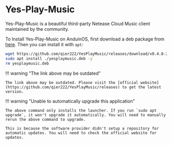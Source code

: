 # Yes-Play-Music

Yes-Play-Music is a beautiful third-party Netease Cloud Music client maintained by the community.

To Install Yes-Play-Music on AnduinOS, first download a deb package from [here](https://github.com/qier222/YesPlayMusic/releases). Then you can install it with `apt`:

<!-- The link needs to be updated regularly. -->

```bash
wget https://github.com/qier222/YesPlayMusic/releases/download/v0.4.8-2/yesplaymusic_0.4.8_amd64.deb -O yesplaymusic.deb
sudo apt install ./yesplaymusic.deb -y
rm yesplaymusic.deb
```

!!! warning "The link above may be outdated"

    The link above may be outdated. Please visit the [official website](https://github.com/qier222/YesPlayMusic/releases) to get the latest version.

!!! warning "Unable to automatically upgrade this application"

    The above command only installs the launcher. If you run `sudo apt upgrade`, it won't upgrade it automatically. You will need to manually rerun the above command to upgrade.

    This is because the software provider didn't setup a repository for automatic updates. You will need to check the official website for updates.
